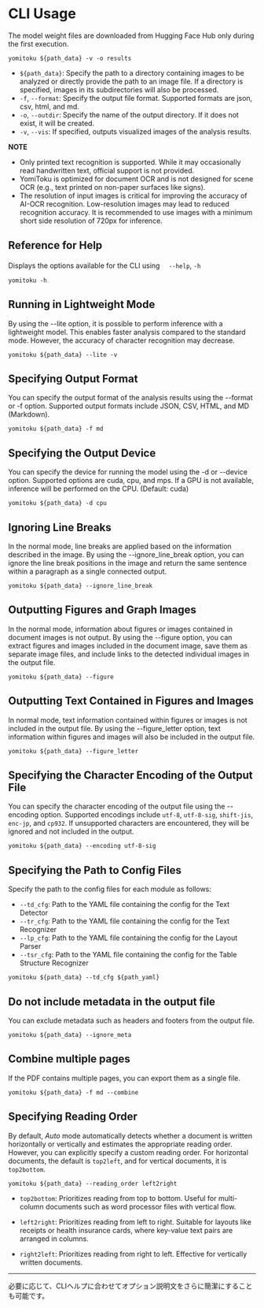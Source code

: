 # CLI Usage

The model weight files are downloaded from Hugging Face Hub only during the first execution.

```
yomitoku ${path_data} -v -o results
```

- `${path_data}`: Specify the path to a directory containing images to be analyzed or directly provide the path to an image file. If a directory is specified, images in its subdirectories will also be processed.
- `-f`, `--format`: Specify the output file format. Supported formats are json, csv, html, and md.
- `-o`, `--outdir`: Specify the name of the output directory. If it does not exist, it will be created.
- `-v`, `--vis`: If specified, outputs visualized images of the analysis results.

**NOTE**

- Only printed text recognition is supported. While it may occasionally read handwritten text, official support is not provided.
- YomiToku is optimized for document OCR and is not designed for scene OCR (e.g., text printed on non-paper surfaces like signs).
- The resolution of input images is critical for improving the accuracy of AI-OCR recognition. Low-resolution images may lead to reduced recognition accuracy. It is recommended to use images with a minimum short side resolution of 720px for inference.

## Reference for Help

Displays the options available for the CLI using 　`--help`, `-h`

```
yomitoku -h
```

## Running in Lightweight Mode

By using the --lite option, it is possible to perform inference with a lightweight model. This enables faster analysis compared to the standard mode. However, the accuracy of character recognition may decrease.

```
yomitoku ${path_data} --lite -v
```

## Specifying Output Format

You can specify the output format of the analysis results using the --format or -f option. Supported output formats include JSON, CSV, HTML, and MD (Markdown).

```
yomitoku ${path_data} -f md
```

## Specifying the Output Device

You can specify the device for running the model using the -d or --device option. Supported options are cuda, cpu, and mps. If a GPU is not available, inference will be performed on the CPU. (Default: cuda)

```
yomitoku ${path_data} -d cpu
```

## Ignoring Line Breaks

In the normal mode, line breaks are applied based on the information described in the image. By using the --ignore_line_break option, you can ignore the line break positions in the image and return the same sentence within a paragraph as a single connected output.

```
yomitoku ${path_data} --ignore_line_break
```

## Outputting Figures and Graph Images

In the normal mode, information about figures or images contained in document images is not output. By using the --figure option, you can extract figures and images included in the document image, save them as separate image files, and include links to the detected individual images in the output file.

```
yomitoku ${path_data} --figure
```

## Outputting Text Contained in Figures and Images

In normal mode, text information contained within figures or images is not included in the output file. By using the --figure_letter option, text information within figures and images will also be included in the output file.

```
yomitoku ${path_data} --figure_letter
```

## Specifying the Character Encoding of the Output File

You can specify the character encoding of the output file using the --encoding option. Supported encodings include `utf-8`, `utf-8-sig`, `shift-jis`, `enc-jp`, and `cp932`. If unsupported characters are encountered, they will be ignored and not included in the output.

```
yomitoku ${path_data} --encoding utf-8-sig
```

## Specifying the Path to Config Files

Specify the path to the config files for each module as follows:

- `--td_cfg`: Path to the YAML file containing the config for the Text Detector
- `--tr_cfg`: Path to the YAML file containing the config for the Text Recognizer
- `--lp_cfg`: Path to the YAML file containing the config for the Layout Parser
- `--tsr_cfg`: Path to the YAML file containing the config for the Table Structure Recognizer

```
yomitoku ${path_data} --td_cfg ${path_yaml}
```

## Do not include metadata in the output file

You can exclude metadata such as headers and footers from the output file.
```
yomitoku ${path_data} --ignore_meta
```

## Combine multiple pages

If the PDF contains multiple pages, you can export them as a single file.

```
yomitoku ${path_data} -f md --combine
```

## Specifying Reading Order

By default, *Auto* mode automatically detects whether a document is written horizontally or vertically and estimates the appropriate reading order. However, you can explicitly specify a custom reading order. For horizontal documents, the default is `top2left`, and for vertical documents, it is `top2bottom`.

```
yomitoku ${path_data} --reading_order left2right
```

* `top2bottom`: Prioritizes reading from top to bottom. Useful for multi-column documents such as word processor files with vertical flow.

* `left2right`: Prioritizes reading from left to right. Suitable for layouts like receipts or health insurance cards, where key-value text pairs are arranged in columns.

* `right2left`: Prioritizes reading from right to left. Effective for vertically written documents.

---

必要に応じて、CLIヘルプに合わせてオプション説明文をさらに簡潔にすることも可能です。


